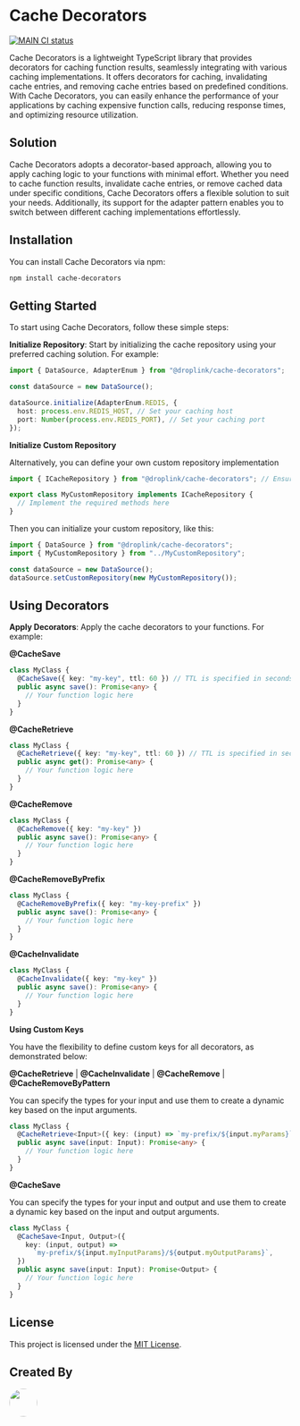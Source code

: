 # Cache Decorators

[![MAIN CI status](https://github.com/droplinkme/cache-decorators/actions/workflows/release.yml/badge.svg)](https://github.com/droplinkme/cache-decorators/actions/workflows/release.yml?query=branch%3Amain)

<!-- [![NPM badge](https://img.shields.io/npm/v/@droplinkme/cache-decorators)](https://www.npmjs.com/package/@droplinkme/cache-decorators)
[![dependencies badge](https://img.shields.io/librariesio/release/npm/@droplinkme/cache-decorators)](https://libraries.io/npm/@droplinkme/cache-decorators)
[![Coverage Status](https://coveralls.io/repos/github/droplinkme/cache-decorators/badge.svg)](https://coveralls.io/github/droplinkme/cache-decorators) -->

Cache Decorators is a lightweight TypeScript library that provides decorators for caching function results, seamlessly integrating with various caching implementations. It offers decorators for caching, invalidating cache entries, and removing cache entries based on predefined conditions. With Cache Decorators, you can easily enhance the performance of your applications by caching expensive function calls, reducing response times, and optimizing resource utilization.

## Solution

Cache Decorators adopts a decorator-based approach, allowing you to apply caching logic to your functions with minimal effort. Whether you need to cache function results, invalidate cache entries, or remove cached data under specific conditions, Cache Decorators offers a flexible solution to suit your needs. Additionally, its support for the adapter pattern enables you to switch between different caching implementations effortlessly.

## Installation

You can install Cache Decorators via npm:

```bash
npm install cache-decorators
```

## Getting Started

To start using Cache Decorators, follow these simple steps:

**Initialize Repository**: Start by initializing the cache repository using your preferred caching solution. For example:

```typescript
import { DataSource, AdapterEnum } from "@droplink/cache-decorators";

const dataSource = new DataSource();

dataSource.initialize(AdapterEnum.REDIS, {
  host: process.env.REDIS_HOST, // Set your caching host
  port: Number(process.env.REDIS_PORT), // Set your caching port
});
```

**Initialize Custom Repository**

Alternatively, you can define your own custom repository implementation

```typescript
import { ICacheRepository } from "@droplink/cache-decorators"; // Ensure that this interface is implemented to provide all necessary methods for decorators

export class MyCustomRepository implements ICacheRepository {
  // Implement the required methods here
}
```

Then you can initialize your custom repository, like this:

```typescript
import { DataSource } from "@droplink/cache-decorators";
import { MyCustomRepository } from "../MyCustomRepository";

const dataSource = new DataSource();
dataSource.setCustomRepository(new MyCustomRepository());
```

## Using Decorators

**Apply Decorators**: Apply the cache decorators to your functions. For example:

**@CacheSave**

```typescript
class MyClass {
  @CacheSave({ key: "my-key", ttl: 60 }) // TTL is specified in seconds
  public async save(): Promise<any> {
    // Your function logic here
  }
}
```

**@CacheRetrieve**

```typescript
class MyClass {
  @CacheRetrieve({ key: "my-key", ttl: 60 }) // TTL is specified in seconds
  public async get(): Promise<any> {
    // Your function logic here
  }
}
```

**@CacheRemove**

```typescript
class MyClass {
  @CacheRemove({ key: "my-key" })
  public async save(): Promise<any> {
    // Your function logic here
  }
}
```

**@CacheRemoveByPrefix**

```typescript
class MyClass {
  @CacheRemoveByPrefix({ key: "my-key-prefix" })
  public async save(): Promise<any> {
    // Your function logic here
  }
}
```

**@CacheInvalidate**

```typescript
class MyClass {
  @CacheInvalidate({ key: "my-key" })
  public async save(): Promise<any> {
    // Your function logic here
  }
}
```

**Using Custom Keys**

You have the flexibility to define custom keys for all decorators, as demonstrated below:

**@CacheRetrieve** | **@CacheInvalidate** | **@CacheRemove** | **@CacheRemoveByPattern**

You can specify the types for your input and use them to create a dynamic key based on the input arguments.

```typescript
class MyClass {
  @CacheRetrieve<Input>({ key: (input) => `my-prefix/${input.myParams}` })
  public async save(input: Input): Promise<any> {
    // Your function logic here
  }
}
```

**@CacheSave**

You can specify the types for your input and output and use them to create a dynamic key based on the input and output arguments.

```typescript
class MyClass {
  @CacheSave<Input, Output>({
    key: (input, output) =>
      `my-prefix/${input.myInputParams}/${output.myOutputParams}`,
  })
  public async save(input: Input): Promise<Output> {
    // Your function logic here
  }
}
```

## License

This project is licensed under the [MIT License](LICENSE).

## Created By

[<img src="https://github.com/allanchrs.png" width="50" height="50" style="border-radius: 50%;">](https://github.com/allanchrs)
